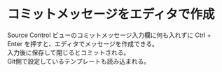 # コミットメッセージをエディタで作成

Source Control ビューのコミットメッセージ入力欄に何も入れずに Ctrl + Enter を押すと、エディタでメッセージを作成できる。  
入力後に保存して閉じるとコミットされる。  
Git側で設定しているテンプレートも読み込まれる。
